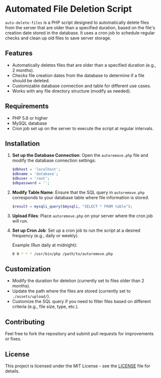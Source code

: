 
# Automated File Deletion Script

`auto-delete-files` is a PHP script designed to automatically delete files from the server that are older than a specified duration, based on the file's creation date stored in the database. It uses a cron job to schedule regular checks and clean up old files to save server storage.

## Features
- Automatically deletes files that are older than a specified duration (e.g., 2 months).
- Checks file creation dates from the database to determine if a file should be deleted.
- Customizable database connection and table for different use cases.
- Works with any file directory structure (modify as needed).

## Requirements
- PHP 5.6 or higher
- MySQL database
- Cron job set up on the server to execute the script at regular intervals.

## Installation

1. **Set up the Database Connection**:
   Open the `autoremove.php` file and modify the database connection settings:
   
   ```php
   $dbhost = 'localhost';
   $dbname = 'database';
   $dbuser = 'root';
   $dbpassword = '';
   ```

2. **Modify Table Name**:
   Ensure that the SQL query in `autoremove.php` corresponds to your database table where file information is stored.

   ```php
   $result = mysqli_query($mysqli, "SELECT * FROM table");
   ```

3. **Upload Files**:
   Place `autoremove.php` on your server where the cron job will run.

4. **Set up Cron Job**:
   Set up a cron job to run the script at a desired frequency (e.g., daily or weekly).

   Example (Run daily at midnight):
   ```bash
   0 0 * * * /usr/bin/php /path/to/autoremove.php
   ```

## Customization

- Modify the duration for deletion (currently set to files older than 2 months).
- Update the path where the files are stored (currently set to `./assets/upload/`).
- Customize the SQL query if you need to filter files based on different criteria (e.g., file size, type, etc.).

## Contributing

Feel free to fork the repository and submit pull requests for improvements or fixes.

## License

This project is licensed under the MIT License - see the [LICENSE](LICENSE) file for details.
